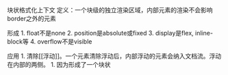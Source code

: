 块状格式化上下文
定义：一个块级的独立渲染区域，内部元素的渲染不会影响border之外的元素

形成
	1. float不是none
	2. position是absolute或fixed
	3. display是flex, inline-block等
	4. overflow不是visible

应用
	1. 清除[[浮动]]。一个元素清除浮动后，内部浮动的元素会纳入文档流。浮动在内部的两侧。
		1. 因为形成了一个块状